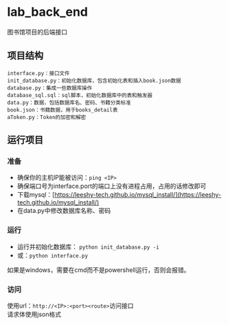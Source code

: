 # lab_back_end
图书馆项目的后端接口
## 项目结构
```
interface.py：接口文件
init_database.py：初始化数据库，包含初始化表和插入book.json数据
database.py：集成一些数据库操作
database_sql.sql：sql脚本，初始化数据库中的表和触发器
data.py：数据，包括数据库名、密码、书籍分类标准
book.json：书籍数据，用于books_detail表
aToken.py：Token的加密和解密
```
## 运行项目
### 准备
- 确保你的主机IP能被访问：`ping <IP>`
- 确保端口号为interface.port的端口上没有进程占用，占用的话修改即可
- 下载mysql：[https://leeshy-tech.github.io/mysql_install/](https://leeshy-tech.github.io/mysql_install/)
- 在data.py中修改数据库名称、密码

### 运行
- 运行并初始化数据库： `python init_database.py -i`
- 或：`python interface.py`  


如果是windows，需要在cmd而不是powershell运行，否则会报错。
### 访问
使用url：`http://<IP>:<port><route>`访问接口  
请求体使用json格式